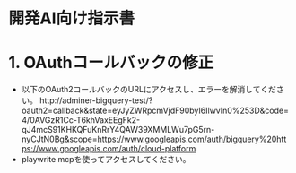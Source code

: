 
# 開発AI向け指示書

# 1. OAuthコールバックの修正

* 以下のOAuth2コールバックのURLにアクセスし、エラーを解消してください。
http://adminer-bigquery-test/?oauth2=callback&state=eyJyZWRpcmVjdF90byI6IlwvIn0%253D&code=4/0AVGzR1Cc-T6khVaxEEgFk2-qJ4mcS91KHKQFuKnRrY4QAW39XMMLWu7pG5rn-nyCJtN0Bg&scope=https://www.googleapis.com/auth/bigquery%20https://www.googleapis.com/auth/cloud-platform
* playwrite mcpを使ってアクセスしてください。
